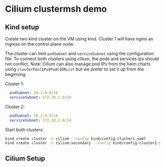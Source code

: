 # Cilium clustermsh demo

## Kind setup
Create two kind cluster on the VM using kind. Cluster 1 will have nginx as ingress on the control plane node.

The cluster can limit `podSubnet` and `serviceSubnet` using the configuration file. To connect both clusters using cilium, the pods and services ips should not conflict. 
Note: Cilium can also manage pod IPs from the helm charts using `clusterPoolIPv4PodCIDRList` but we prefer to set it up from the beginning.

Cluster 1:
```yaml
  podSubnet: 10.1.0.0/16
  serviceSubnet: 172.20.1.0/24
```

Cluster 2:
```yaml
  podSubnet: 10.2.0.0/16
  serviceSubnet: 172.20.2.0/24
```

Start both clusters:
```sh
kind create cluster -n cilium --config kind/config-cluster1.yaml
kind create cluster -n cilium-secondary --config kind/config-cluster2.yaml
```

## Cilium Setup
